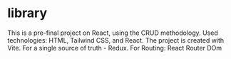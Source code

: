 # library

This is a pre-final project on React, using the CRUD methodology.
Used technologies: HTML, Tailwind CSS, and React.
The project is created with Vite.
For a single source of truth - Redux.
For Routing: React Router DOm
